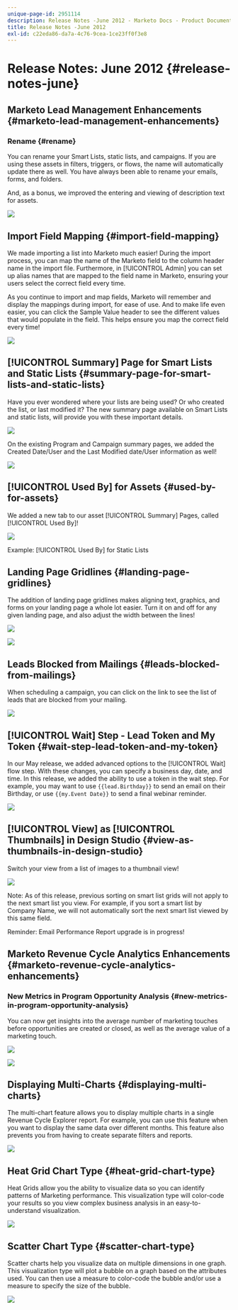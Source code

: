 ```yaml
---
unique-page-id: 2951114
description: Release Notes -June 2012 - Marketo Docs - Product Documentation
title: Release Notes -June 2012
exl-id: c22eda86-da7a-4c76-9cea-1ce23ff0f3e8
---
```

# Release Notes: June 2012 {#release-notes-june}

## Marketo Lead Management Enhancements {#marketo-lead-management-enhancements}

### Rename {#rename}

You can rename your Smart Lists, static lists, and campaigns. If you are using these assets in filters, triggers, or flows, the name will automatically update there as well. You have always been able to rename your emails, forms, and folders.

And, as a bonus, we improved the entering and viewing of description text for assets.

![](assets/image2014-9-23-10-3a23-3a10.png)

## Import Field Mapping {#import-field-mapping}

We made importing a list into Marketo much easier! During the import process, you can map the name of the Marketo field to the column header name in the import file. Furthermore, in [!UICONTROL Admin] you can set up alias names that are mapped to the field name in Marketo, ensuring your users select the correct field every time.

As you continue to import and map fields, Marketo will remember and display the mappings during import, for ease of use. And to make life even easier, you can click the Sample Value header to see the different values that would populate in the field. This helps ensure you map the correct field every time!

![](assets/image2014-9-23-10-3a23-3a27.png)

## [!UICONTROL Summary] Page for Smart Lists and Static Lists {#summary-page-for-smart-lists-and-static-lists}

Have you ever wondered where your lists are being used? Or who created the list, or last modified it? The new summary page available on Smart Lists and static lists, will provide you with these important details.

![](assets/image2014-9-23-10-3a23-3a40.png)

On the existing Program and Campaign summary pages, we added the Created Date/User and the Last Modified date/User information as well!

![](assets/image2014-9-23-10-3a23-3a54.png)

## [!UICONTROL Used By] for Assets {#used-by-for-assets}

We added a new tab to our asset [!UICONTROL Summary] Pages, called [!UICONTROL Used By]!

![](assets/image2014-9-23-10-3a24-3a5.png)

Example: [!UICONTROL Used By] for Static Lists

## Landing Page Gridlines {#landing-page-gridlines}

The addition of landing page gridlines makes aligning text, graphics, and forms on your landing page a whole lot easier. Turn it on and off for any given landing page, and also adjust the width between the lines!

![](assets/image2014-9-23-10-3a24-3a19.png)

![](assets/image2014-9-23-10-3a24-3a33.png)

## Leads Blocked from Mailings {#leads-blocked-from-mailings}

When scheduling a campaign, you can click on the link to see the list of leads that are blocked from your mailing.

![](assets/image2014-9-23-10-3a24-3a51.png)

## [!UICONTROL Wait] Step - Lead Token and My Token {#wait-step-lead-token-and-my-token}

In our May release, we added advanced options to the [!UICONTROL Wait] flow step. With these changes, you can specify a business day, date, and time. In this release, we added the ability to use a token in the wait step. For example, you may want to use `{{lead.Birthday}}` to send an email on their Birthday, or use `{{my.Event Date}}` to send a final webinar reminder.

![](assets/image2014-9-23-10-3a25-3a57.png)

## [!UICONTROL View] as [!UICONTROL Thumbnails] in Design Studio {#view-as-thumbnails-in-design-studio}

Switch your view from a list of images to a thumbnail view!

![](assets/image2014-9-23-10-3a26-3a13.png)

Note: As of this release, previous sorting on smart list grids will not apply to the next smart list you view. For example, if you sort a smart list by Company Name, we will not automatically sort the next smart list viewed by this same field.  

Reminder: Email Performance Report upgrade is in progress!

## Marketo Revenue Cycle Analytics Enhancements {#marketo-revenue-cycle-analytics-enhancements}

### New Metrics in Program Opportunity Analysis  {#new-metrics-in-program-opportunity-analysis}

You can now get insights into the average number of marketing touches before opportunities are created or closed, as well as the average value of a marketing touch.

![](assets/image2014-9-23-10-3a26-3a30.png)

![](assets/image2014-9-23-10-3a26-3a41.png)

## Displaying Multi-Charts {#displaying-multi-charts}

The multi-chart feature allows you to display multiple charts in a single Revenue Cycle Explorer report. For example, you can use this feature when you want to display the same data over different months. This feature also prevents you from having to create separate filters and reports.

![](assets/image2014-9-23-10-3a27-3a41.png)

## Heat Grid Chart Type  {#heat-grid-chart-type}

Heat Grids allow you the ability to visualize data so you can identify patterns of Marketing performance. This visualization type will color-code your results so you view complex business analysis in an easy-to-understand visualization.

![](assets/image2014-9-23-10-3a28-3a21.png)

## Scatter Chart Type  {#scatter-chart-type}

Scatter charts help you visualize data on multiple dimensions in one graph. This visualization type will plot a bubble on a graph based on the attributes used. You can then use a measure to color-code the bubble and/or use a measure to specify the size of the bubble.

![](assets/image2014-9-23-10-3a29-3a7.png)
